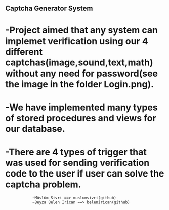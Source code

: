 ## Captcha Generator System

# -Project aimed that any system can implemet verification using our 4 different captchas(image,sound,text,math) without any need for password(see the image in the folder Login.png).
# -We have implemented many types of stored procedures and views for our database.
# -There are 4 types of trigger that was used for sending verification code to the user if user can solve the captcha problem. 


				~Müslüm Sivri ==> muslumsivri(github)
				~Beyza Belen İrican ==> belenirican(github)
